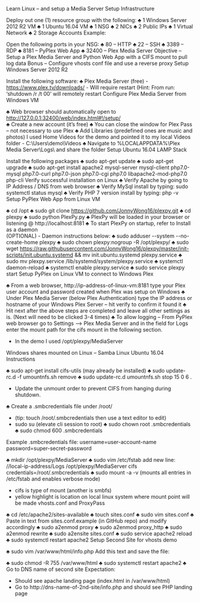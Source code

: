 Learn Linux – and setup a Media Server
Setup Infrastructure

Deploy out one (1) resource group with the following:
♣	1 Windows Server 2012 R2 VM
♣	1 Ubuntu 16.04 VM 
♣	1 NSG
♣	2 NICs
♣	2 Public IPs
♣	1 Virtual Network
♣	2 Storage Accounts
Example:

Open the following ports in your NSG:
♣	80 – HTTP
♣	22 – SSH
♣	3389 – RDP
♣	8181 – PyPlex Web App
♣	32400 – Plex Media Server
Objective – Setup a Plex Media Server and Python Web App with a CIFS mount to pull log data
Bonus – Configure vhosts conf file and use a reverse proxy
Setup Windows Server 2012 R2

Install the following software:
♣	Plex Media Server (free) - https://www.plex.tv/downloads/ - Will require restart (Hint: From run: ‘shutdown /r /t 00’ will remotely restart
Configure Plex Media Server from Windows VM

♣	Web browser should automatically open to http://127.0.0.1:32400/web/index.html#!/setup/   
♣	Create a new account (it’s free)
♣	You can close the window for Plex Pass – not necessary to use Plex
♣	Add Libraries (predefined ones are music and photos) I used Home Videos for the demo and pointed it to my local Videos folder - C:\Users\demo\Videos
♣	Navigate to %LOCALAPPDATA%\Plex Media Server\Logs\ and share the folder
Setup Ubuntu 16.04 LAMP Stack

Install the following packages
♣	sudo apt-get update
♣	sudo apt-get upgrade
♣	sudo apt-get install apache2 mysql-server mysql-client php7.0-mysql php7.0-curl php7.0-json php7.0-cgi php7.0 libapache2-mod-php7.0 php-cli
Verify successful installation on Linux
♣	Verify Apache by going to IP Address / DNS from web browser
♣	Verify MySql install by typing: sudo systemctl status mysql
♣	Verify PHP 7 version install by typing: php -v
Setup PyPlex Web App from Linux VM

♣	cd /opt
♣	sudo git clone https://github.com/JonnyWong16/plexpy.git
♣	cd plexpy
♣	sudo python PlexPy.py
♣	PlexPy will be loaded in your browser or listening @ http://localhost:8181
♣	To start PlexPy on startup, refer to Install as a daemon  
(OPTIONAL) - Daemon instructions below:
♣	sudo adduser --system --no-create-home plexpy
♣	sudo chown plexpy:nogroup -R /opt/plexpy/
♣	sudo wget https://raw.githubusercontent.com/JonnyWong16/plexpy/master/init-scripts/init.ubuntu.systemd && mv init.ubuntu.systemd plexpy.service
♣	sudo mv plexpy.service /lib/systemd/system/plexpy.service
♣	systemctl daemon-reload
♣	systemctl enable plexpy.service
♣	sudo service plexpy start
Setup PyPlex on Linux VM to connect to Windows Plex

♣	From a web browser, http://ip-address-of-linux-vm:8181 type your Plex user account and password created when Plex was setup on Windows
♣	Under Plex Media Server (below Plex Authentication) type the IP address or hostname of your Windows Plex Server – hit verify to confirm it found it
♣	Hit next after the above steps are completed and leave all other settings as is. (Next will need to be clicked 3-4 times)
♣	To allow logging – From PyPlex web browser go to Settings –> Plex Media Server and in the field for Logs enter the mount path for the cifs mount in the following section. 
* In the demo I used /opt/plexpy/MediaServer

Windows shares mounted on Linux – Samba
Linux Ubuntu 16.04 Instructions

♣	sudo apt-get install cifs-utils (may already be installed)
♣	sudo update-rc.d -f umountnfs.sh remove
♣	sudo update-rc.d umountnfs.sh stop 15 0 6 .
* Update the unmount order to prevent CIFS from hanging during shutdown.

♣	Create a .smbcredentials file under /root/ 
* (tip: touch /root/.smbcredentials then use a text editor to edit)
* sudo su (elevate cli session to root)
♣	sudo chown root .smbcredentials
♣	sudo chmod 600 .smbcredentials

Example .smbcredentials file: 
username=user-account-name
password=super-secret-password

♣	mkdir /opt/plexpy/MediaServer
♣	sudo vim /etc/fstab add new line: 
//local-ip-address/Logs /opt/plexpy/MediaServer cifs credentials=/root/.smbcredentials 
♣	sudo mount -a -v (mounts all entries in /etc/fstab and enables verbose mode)
* cifs is type of mount (another is smbfs)
* yellow highlight is location on local linux system where mount point will be made
vhosts.conf and ProxyPass

♣	cd /etc/apache2/sites-available
♣	touch sites.conf
♣	sudo vim sites.conf
♣	Paste in text from sites.conf.example (in GitHub repo) and modify accordingly
♣	sudo a2enmod proxy
♣	sudo a2enmod proxy_http
♣	sudo a2enmod rewrite
♣	sudo a2ensite sites.conf
♣	sudo service apache2 reload
♣	sudo systemctl restart apache2
Setup Second Site for vhosts demo

♣	sudo vim /var/www/html/info.php
Add this text and save the file:

<?php
phpinfo();
?>

♣	sudo chmod -R 755 /var/www/html
♣	sudo systemctl restart apache2
♣	Go to DNS name of second site
Expectation: 
- Should see apache landing page (index.html in /var/www/html)
- Go to http://dns-name-of-2nd-site/info.php and should see PHP landing page
